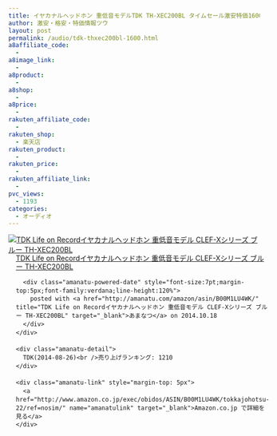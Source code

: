 ```yaml
---
title: イヤカナルヘッドホン 重低音モデルTDK TH-XEC200BL タイムセール激安特価1600円台！送料無料！
author: 激安・格安・特価情報ツウ
layout: post
permalink: /audio/tdk-thxec200bl-1600.html
a8affiliate_code:
  - 
a8image_link:
  - 
a8product:
  - 
a8shop:
  - 
a8price:
  - 
rakuten_affiliate_code:
  - 
rakuten_shop:
  - 楽天店
rakuten_product:
  - 
rakuten_price:
  - 
rakuten_affiliate_link:
  - 
pvc_views:
  - 1193
categories:
  - オーディオ
---
```

<div class="amanatu-box" style="margin-bottom:0px;">
  <div class="amanatu-image" style="float:left;">
    <a href="http://www.amazon.co.jp/exec/obidos/ASIN/B00M1LU4WK/tokkajohotsu-22/ref=nosim/" name="amanatulink" target="_blank"><img src="http://i1.wp.com/ecx.images-amazon.com/images/I/41uY5PjcSuL._SL160_.jpg?w=546" alt="TDK Life on Recordイヤカナルヘッドホン 重低音モデル CLEF-Xシリーズ ブルー TH-XEC200BL" style="border: none;" data-recalc-dims="1" /></a>
  </div>
  
  <div class="amanatu-info" style="float:left;margin-left:15px;line-height:120%">
    <div class="amanatu-name" style="margin-bottom:10px;line-height:120%">
      <a href="http://www.amazon.co.jp/exec/obidos/ASIN/B00M1LU4WK/tokkajohotsu-22/ref=nosim/" name="amanatulink" target="_blank">TDK Life on Recordイヤカナルヘッドホン 重低音モデル CLEF-Xシリーズ ブルー TH-XEC200BL</a> 
      
      <div class="amanatu-powered-date" style="font-size:7pt;margin-top:5px;font-family:verdana;line-height:120%">
        posted with <a href="http://amanatu.com/amazon/asin/B00M1LU4WK/" title="TDK Life on Recordイヤカナルヘッドホン 重低音モデル CLEF-Xシリーズ ブルー TH-XEC200BL" target="_blank">あまなつ</a> on 2014.10.18
      </div>
    </div>
    
    <div class="amanatu-detail">
      TDK(2014-08-26)<br />売り上げランキング: 1210
    </div>
    
    <div class="amanatu-link" style="margin-top: 5px">
      <a href="http://www.amazon.co.jp/exec/obidos/ASIN/B00M1LU4WK/tokkajohotsu-22/ref=nosim/" name="amanatulink" target="_blank">Amazon.co.jp で詳細を見る</a>
    </div>
  </div>
  
  <div class="amanatu-footer" style="clear: left">
  </div>
</div>